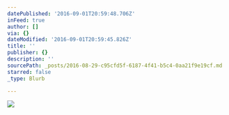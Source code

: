 ```yaml
---
datePublished: '2016-09-01T20:59:48.706Z'
inFeed: true
author: []
via: {}
dateModified: '2016-09-01T20:59:45.826Z'
title: ''
publisher: {}
description: ''
sourcePath: _posts/2016-08-29-c95cfd5f-6187-4f41-b5c4-0aa21f9e19cf.md
starred: false
_type: Blurb

---
```

![](https://the-grid-user-content.s3-us-west-2.amazonaws.com/affd72db-6f12-4728-a047-b2af846dfc96.jpg)